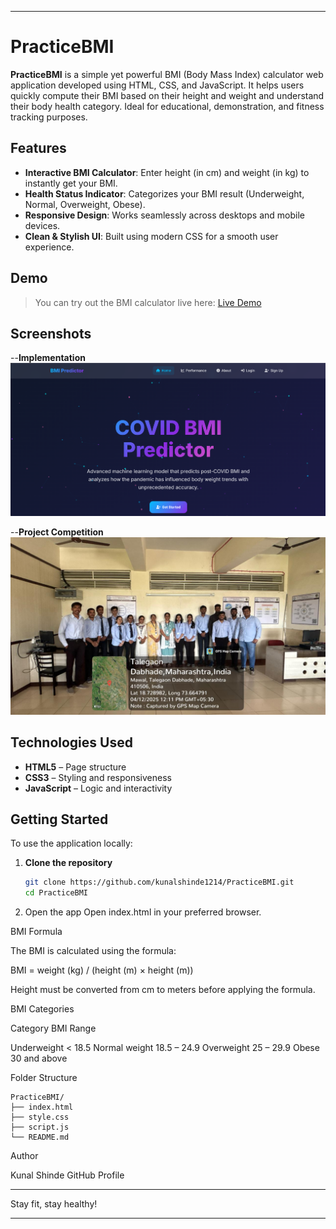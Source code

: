 
---

# PracticeBMI

**PracticeBMI** is a simple yet powerful BMI (Body Mass Index) calculator web application developed using HTML, CSS, and JavaScript. It helps users quickly compute their BMI based on their height and weight and understand their body health category. Ideal for educational, demonstration, and fitness tracking purposes.

## Features

- **Interactive BMI Calculator**: Enter height (in cm) and weight (in kg) to instantly get your BMI.
- **Health Status Indicator**: Categorizes your BMI result (Underweight, Normal, Overweight, Obese).
- **Responsive Design**: Works seamlessly across desktops and mobile devices.
- **Clean & Stylish UI**: Built using modern CSS for a smooth user experience.

## Demo

> You can try out the BMI calculator live here: [Live Demo](https://bmi-gngr.onrender.com/) 

## Screenshots
--**Implementation**
![Screenshot of BMI Calculator](static/bmi.png) 

--**Project Competition**
![Screenshot of Project Competition](static/competition.jpg) 
## Technologies Used

- **HTML5** – Page structure
- **CSS3** – Styling and responsiveness
- **JavaScript** – Logic and interactivity

## Getting Started

To use the application locally:

1. **Clone the repository**
   ```bash
   git clone https://github.com/kunalshinde1214/PracticeBMI.git
   cd PracticeBMI

2. Open the app Open index.html in your preferred browser.



BMI Formula

The BMI is calculated using the formula:

BMI = weight (kg) / (height (m) × height (m))

Height must be converted from cm to meters before applying the formula.

BMI Categories

Category	BMI Range

Underweight	< 18.5
Normal weight	18.5 – 24.9
Overweight	25 – 29.9
Obese	30 and above


Folder Structure
```
PracticeBMI/
├── index.html
├── style.css
├── script.js
└── README.md

```



Author

Kunal Shinde
GitHub Profile


---

Stay fit, stay healthy!

---



